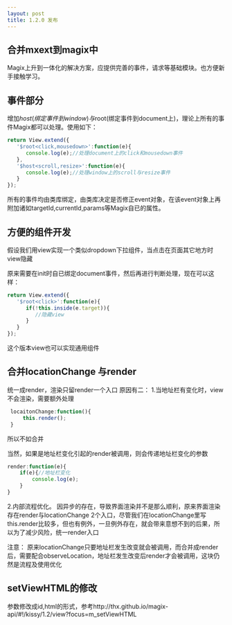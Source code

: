 ```yaml
---
layout: post
title: 1.2.0 发布
---
```



## 合并mxext到magix中

Magix上升到一体化的解决方案，应提供完善的事件，请求等基础模块。也方便新手接触学习。

## 事件部分

增加$host(绑定事件到window)与$root(绑定事件到document上)，理论上所有的事件Magix都可以处理。使用如下：

```js
return View.extend({
   '$root<click,mousedown>':function(e){
      console.log(e);//处理document上的click和mousedown事件
   },
   '$host<scroll,resize>':function(e){
      console.log(e);//处理window上的scroll与resize事件
   }
});
```

所有的事件均由类库绑定，由类库决定是否修正event对象，在该event对象上再附加诸如targetId,currentId,params等Magix自已的属性。

## 方便的组件开发

假设我们用view实现一个类似dropdown下拉组件，当点击在页面其它地方时view隐藏

原来需要在init时自已绑定document事件，然后再进行判断处理，现在可以这样：

```js
return View.extend({
   '$root<click>':function(e){
      if(!this.inside(e.target)){
         //隐藏view
      }
   }
});
```

这个版本view也可以实现通用组件

## 合并locationChange 与render

统一成render，渲染只留render一个入口
原因有二：
1.当地址栏有变化时，view不会渲染，需要额外处理

```js
 locaitonChange:function(){
     this.render();
 }
```

所以不如合并

当然，如果是地址栏变化引起的render被调用，则会传递地址栏变化的参数

```js
render:function(e){
    if(e){//地址栏变化
        console.log(e);
    }
}
```

2.内部流程优化。
因异步的存在，导致界面渲染并不是那么顺利，原来界面渲染存在render与locationChange 2个入口，尽管我们在locationChange里写this.render比较多，但也有例外，一旦例外存在，就会带来意想不到的后果，所以为了减少风险，统一render入口


注意：
原来locationChange只要地址栏发生改变就会被调用，而合并成render后，需要配合observeLocation，地址栏发生改变后render才会被调用，这块仍然是流程及使用优化

## setViewHTML的修改

参数修改成id,html的形式，参考http://thx.github.io/magix-api/#!/kissy/1.2/view?focus=m_setViewHTML